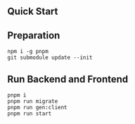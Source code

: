 ## Quick Start

## Preparation

```shell
npm i -g pnpm
git submodule update --init
```

## Run Backend and Frontend

```shell
pnpm i
pnpm run migrate
pnpm run gen:client
pnpm run start
```

